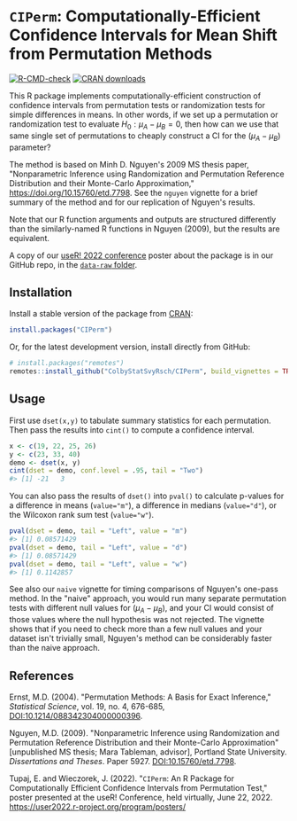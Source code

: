 # `CIPerm`: Computationally-Efficient Confidence Intervals for Mean Shift from Permutation Methods

<!-- badges: start -->
[![R-CMD-check](https://github.com/ColbyStatSvyRsch/CIPerm/workflows/R-CMD-check/badge.svg)](https://github.com/ColbyStatSvyRsch/CIPerm/actions)
[![CRAN downloads](https://cranlogs.r-pkg.org/badges/CIPerm?color=5f810e)](https://cran.r-project.org/package=CIPerm)
<!-- badges: end -->

This R package implements computationally-efficient construction of confidence intervals from permutation tests or randomization tests for simple differences in means. In other words, if we set up a permutation or randomization test to evaluate $H_0: \mu_A - \mu_B = 0$,
then how can we use that same single set of permutations to cheaply construct a CI for the $(\mu_A - \mu_B)$ parameter?

The method is based on Minh D. Nguyen's 2009 MS thesis paper, "Nonparametric Inference using Randomization and Permutation Reference Distribution and their Monte-Carlo Approximation," https://doi.org/10.15760/etd.7798.
See the `nguyen` vignette for a brief summary of the method and for our replication of Nguyen's results.

Note that our R function arguments and outputs are structured differently than the similarly-named R functions in Nguyen (2009), but the results are equivalent.

A copy of our [useR! 2022 conference](https://user2022.r-project.org/) poster about the package is in our GitHub repo, in the [`data-raw` folder](https://github.com/ColbyStatSvyRsch/CIPerm/tree/master/data-raw).

## Installation

Install a stable version of the package from [CRAN](https://cran.r-project.org/package=CIPerm):

```r
install.packages("CIPerm")
```

Or, for the latest development version, install directly from GitHub:

```r
# install.packages("remotes")
remotes::install_github("ColbyStatSvyRsch/CIPerm", build_vignettes = TRUE)
```

## Usage

First use `dset(x,y)` to tabulate summary statistics for each permutation.
Then pass the results into `cint()` to compute a confidence interval.

```r
x <- c(19, 22, 25, 26)
y <- c(23, 33, 40)
demo <- dset(x, y)
cint(dset = demo, conf.level = .95, tail = "Two")
#> [1] -21   3
```

You can also pass the results of `dset()` into `pval()` to calculate p-values
for a difference in means (`value="m"`),
a difference in medians (`value="d"`),
or the Wilcoxon rank sum test (`value="w"`).

```r
pval(dset = demo, tail = "Left", value = "m")
#> [1] 0.08571429
pval(dset = demo, tail = "Left", value = "d")
#> [1] 0.08571429
pval(dset = demo, tail = "Left", value = "w")
#> [1] 0.1142857
```

See also our `naive` vignette for timing comparisons of Nguyen's one-pass method. In the "naive" approach, you would run many separate permutation tests with different null values for $(\mu_A - \mu_B)$, and your CI would consist of those values where the null hypothesis was not rejected. The vignette shows that if you need to check more than a few null values and your dataset isn't trivially small, Nguyen's method can be considerably faster than the naive approach.

## References

Ernst, M.D. (2004).
"Permutation Methods: A Basis for Exact Inference,"
*Statistical Science*, vol. 19, no. 4, 676-685,
[DOI:10.1214/088342304000000396](https://doi.org/10.1214/088342304000000396).

Nguyen, M.D. (2009).
"Nonparametric Inference using Randomization and Permutation
Reference Distribution and their Monte-Carlo Approximation"
[unpublished MS thesis; Mara Tableman, advisor], Portland State University.
*Dissertations and Theses*. Paper 5927.
[DOI:10.15760/etd.7798](https://doi.org/10.15760/etd.7798).

Tupaj, E. and Wieczorek, J. (2022).
"`CIPerm`: An R Package for Computationally Efficient Confidence Intervals from Permutation Test,"
poster presented at the useR! Conference, held virtually, June 22, 2022.
https://user2022.r-project.org/program/posters/
